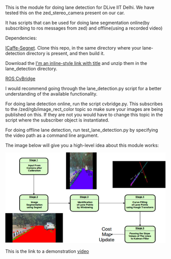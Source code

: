 This is the module for doing lane detection for DLive IIT Delhi. We have tested this on the zed_stereo_camera present on our car.

It has scripts that can be used for doing lane segmentation online(by subscribing to ros messages from zed) and offline(using a recorded video)

Dependencies:

[ICaffe-Segnet](https://github.com/alexgkendall/caffe-segnet "Caffe-Segnet"). Clone this repo, in the same directory where your lane-detection directory is present, and then build it.

Download the [I'm an inline-style link with title](https://tinyurl.com/y8un7jdv "weights") and unzip them in the lane_detection directory. 
	
[ROS CvBridge](http://wiki.ros.org/cv_bridge "ROS CvBridge")


I would recommend going through the lane_detection.py script for a better understanding of the available functionality.

For doing lane detection online, run the script cvbridge.py. This subscribes to the /zed/rgb/image_rect_color topic so make sure your images are being published on this. If they are not you would have to change this topic in the script where the subscriber object is instantiated.

For doing offline lane detection, run test_lane_detection.py by specifying the video path as a command line argument.

The image below will give you a high-level idea about this module works:

![Alt text](concept.jpg)


This is the link to a demonstration [video](https://www.youtube.com/watch?v=zAfO1xEGN_I  "video")

